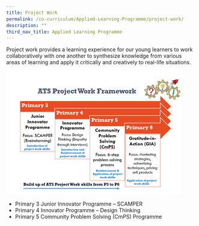```yaml
---
title: Project Work
permalink: /co-curriculum/Applied-Learning-Programme/project-work/
description: ""
third_nav_title: Applied Learning Programme
---
```


Project work provides a learning experience for our young learners to work collaboratively with one another to synthesize knowledge from various areas of learning and apply it critically and creatively to real-life situations.

![alp-pw](/images/alp2.png)

* Primary 3 Junior Innovator Programme – SCAMPER
* Primary 4 Innovator Programme – Design Thinking
* Primary 5 Community Problem Solving (CmPS) Programme